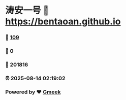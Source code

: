 # 涛安一号 :link: https://bentaoan.github.io 
### :page_facing_up: [109](https://bentaoan.github.io/tag.html) 
### :speech_balloon: 0 
### :hibiscus: 201816 
### :alarm_clock: 2025-08-14 02:19:02 
### Powered by :heart: [Gmeek](https://github.com/Meekdai/Gmeek)
